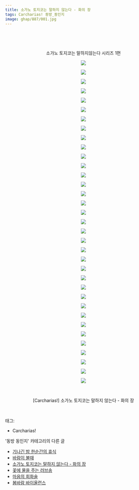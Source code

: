 ```yaml
---
title: 소가노 토지코는 말하지 않는다 - 화의 장
tags: Carcharias! 동방_동인지
image: ghap/887/001.jpg
---
```

<div class="article">
<p style="text-align: center; clear: none; float: none;"><br/></p>
<p style="text-align: center; clear: none; float: none;"><br/></p>
<p style="text-align: center; clear: none; float: none;">소가노 토지코는 말하지않는다 시리즈 1편</p>
<p style="text-align: center; clear: none; float: none;"><img src="{{ site.nasurl }}/ghap/887/001.jpg"/></p>
<p style="text-align: center; clear: none; float: none;"><img src="{{ site.nasurl }}/ghap/887/002.jpg"/></p>
<p style="text-align: center; clear: none; float: none;"><img src="{{ site.nasurl }}/ghap/887/003.jpg"/></p>
<p style="text-align: center; clear: none; float: none;"><img src="{{ site.nasurl }}/ghap/887/004.jpg"/></p>
<p style="text-align: center; clear: none; float: none;"><img src="{{ site.nasurl }}/ghap/887/005.jpg"/></p>
<p style="text-align: center; clear: none; float: none;"><img src="{{ site.nasurl }}/ghap/887/006.jpg"/></p>
<p style="text-align: center; clear: none; float: none;"><img src="{{ site.nasurl }}/ghap/887/007.jpg"/></p>
<p style="text-align: center; clear: none; float: none;"><img src="{{ site.nasurl }}/ghap/887/008.jpg"/></p>
<p style="text-align: center; clear: none; float: none;"><img src="{{ site.nasurl }}/ghap/887/009.jpg"/></p>
<p style="text-align: center; clear: none; float: none;"><img src="{{ site.nasurl }}/ghap/887/010.jpg"/></p>
<p style="text-align: center; clear: none; float: none;"><img src="{{ site.nasurl }}/ghap/887/011.jpg"/></p>
<p style="text-align: center; clear: none; float: none;"><img src="{{ site.nasurl }}/ghap/887/012.jpg"/></p>
<p style="text-align: center; clear: none; float: none;"><img src="{{ site.nasurl }}/ghap/887/013.jpg"/></p>
<p style="text-align: center; clear: none; float: none;"><img src="{{ site.nasurl }}/ghap/887/014.jpg"/></p>
<p style="text-align: center; clear: none; float: none;"><img src="{{ site.nasurl }}/ghap/887/015.jpg"/></p>
<p style="text-align: center; clear: none; float: none;"><img src="{{ site.nasurl }}/ghap/887/016.jpg"/></p>
<p style="text-align: center; clear: none; float: none;"><img src="{{ site.nasurl }}/ghap/887/017.jpg"/></p>
<p style="text-align: center; clear: none; float: none;"><img src="{{ site.nasurl }}/ghap/887/018.jpg"/></p>
<p style="text-align: center; clear: none; float: none;"><img src="{{ site.nasurl }}/ghap/887/019.jpg"/></p>
<p style="text-align: center; clear: none; float: none;"><img src="{{ site.nasurl }}/ghap/887/020.jpg"/></p>
<p style="text-align: center; clear: none; float: none;"><img src="{{ site.nasurl }}/ghap/887/021.jpg"/></p>
<p style="text-align: center; clear: none; float: none;"><img src="{{ site.nasurl }}/ghap/887/022.jpg"/></p>
<p style="text-align: center; clear: none; float: none;"><img src="{{ site.nasurl }}/ghap/887/023.jpg"/></p>
<p style="text-align: center; clear: none; float: none;"><img src="{{ site.nasurl }}/ghap/887/024.jpg"/></p>
<p style="text-align: center; clear: none; float: none;"><img src="{{ site.nasurl }}/ghap/887/025.jpg"/></p>
<p style="text-align: center; clear: none; float: none;"><img src="{{ site.nasurl }}/ghap/887/026.jpg"/></p>
<p style="text-align: center; clear: none; float: none;"><img src="{{ site.nasurl }}/ghap/887/027.jpg"/></p>
<p style="text-align: center; clear: none; float: none;"><img src="{{ site.nasurl }}/ghap/887/028.jpg"/></p>
<p style="text-align: center; clear: none; float: none;"><img src="{{ site.nasurl }}/ghap/887/029.jpg"/></p>
<p style="text-align: center; clear: none; float: none;"><img src="{{ site.nasurl }}/ghap/887/030.jpg"/></p>
<p style="text-align: center; clear: none; float: none;"><img src="{{ site.nasurl }}/ghap/887/031.jpg"/></p>
<p style="text-align: center; clear: none; float: none;"><img src="{{ site.nasurl }}/ghap/887/032.jpg"/></p>
<p style="text-align: center; clear: none; float: none;"><img src="{{ site.nasurl }}/ghap/887/033.jpg"/></p>
<p style="text-align: center; clear: none; float: none;"><img src="{{ site.nasurl }}/ghap/887/034.jpg"/></p>
<p style="text-align: center; clear: none; float: none;"></p>
<p style="text-align: center; clear: none; float: none;"><img src="{{ site.nasurl }}/ghap/887/035.jpg"/></p>
<p style="text-align: center; clear: none; float: none;"><br/></p>
<p style="text-align: center; clear: none; float: none;">[Carcharias!] 소가노 토지코는 말하지 않는다 - 화의 장</p>
<p><br/></p>
</div><div class="tagTrail">
<p>태그: </p>
<ul>
<li>Carcharias!</li>
</ul>
</div><div class="another">
<p>'동방 동인지' 카테고리의 다른 글</p>
<ul>
<li><a href="/2016-07-16-ghap_889">기나긴 밤 한순간의 휴식</a></li>
<li><a href="/2016-07-16-ghap_888">바람이 불때</a></li>
<li><a href="/2016-07-16-ghap_887">소가노 토지코는 말하지 않는다 - 화의 장</a></li>
<li><a href="/2016-07-16-ghap_885">꽃에 물을 주는 러브송</a></li>
<li><a href="/2016-07-16-ghap_884">마음의 회화술</a></li>
<li><a href="/2016-07-15-ghap_883">봄바람 바이올런스</a></li>
</ul>
</div><div class="cb_module cb_fluid">
<div class="cb_wrt cb_profile">
</div><!-- commentList close -->
</div>